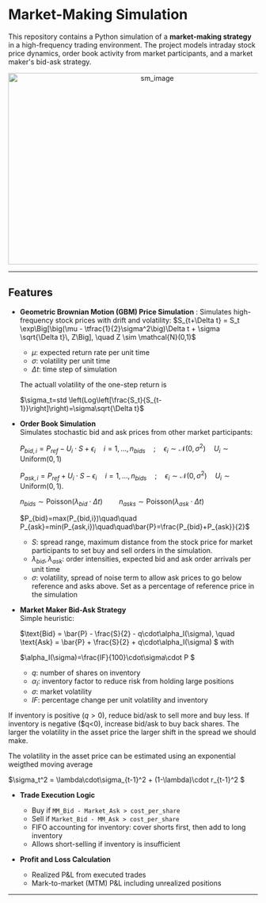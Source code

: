 # Market-Making Simulation

This repository contains a Python simulation of a **market-making strategy** in a high-frequency trading environment. The project models intraday stock price dynamics, order book activity from market participants, and a market maker's bid-ask strategy. 

<p align="center">
  <img src="https://github.com/user-attachments/assets/543c475e-4c52-450a-8821-5beac7b2623d" alt="sm_image" width="586" height="387">
</p>

---

## Features

- **Geometric Brownian Motion (GBM) Price Simulation** : Simulates high-frequency stock prices with drift and volatility:
$S_{t+\Delta t} = S_t \exp\Big[\big(\mu - \tfrac{1}{2}\sigma^2\big)\Delta t + \sigma \sqrt{\Delta t}\, Z\Big], \quad Z \sim \mathcal{N}(0,1)$


  - $\mu$: expected return rate per unit time  
  - $\sigma$: volatility per unit time  
  - $\Delta t$: time step of simulation

  The actuall volatility of the one-step return is

  $\sigma_t=std \left(Log\left[\frac{S_t}{S_{t-1}}\right]\right)=\sigma\sqrt{\Delta t}$

- **Order Book Simulation**  
  Simulates stochastic bid and ask prices from other market participants:
  
  $P_{bid,i} = P_{ref}-U_i\cdot S +\epsilon_i\quad i=1,...,n_{bids}\quad; \quad \epsilon_i \sim \mathcal{N}(0,\sigma^2)\quad U_i\sim\mathrm{Uniform}(0,1)$
  
  $P_{ask,i} = P_{ref}+U_i\cdot S - \epsilon_i\quad i=1,...,n_{bids}\quad; \quad \epsilon_i \sim \mathcal{N}(0,\sigma^2)\quad U_i\sim\mathrm{Uniform}(0,1).$

  $n_{bids}\sim\mathrm{Poisson}(\lambda_{bid}\cdot\Delta t)\quad\quad n_{asks}\sim\mathrm{Poisson}(\lambda_{ask}\cdot\Delta t)$

  $P_{bid}=max(P_{bid,i})\quad\quad P_{ask}=min(P_{ask,i})\quad\quad\bar{P}=\frac{P_{bid}+P_{ask}}{2}$
  
  - $S$: spread range, maximum distance from the stock price for market participants to set buy and sell orders in the simulation.
  - $\lambda_{bid}, \lambda_{ask}$: order intensities, expected bid and ask order arrivals per unit time
  - $\sigma$: volatility, spread of noise term to allow ask prices to go below reference and asks above. Set as a percentage of reference price in the simulation

- **Market Maker Bid-Ask Strategy**  
  Simple heuristic:
  
  $\text{Bid} = \bar{P} - \frac{S}{2} - q\cdot\alpha_I(\sigma), \quad \text{Ask} = \bar{P} + \frac{S}{2} + q\cdot\alpha_I(\sigma) $
  with
  
  $\alpha_I(\sigma)=\frac{IF}{100}\cdot\sigma\cdot P $
  
  - $q$: number of shares on inventory
  - $\alpha_I$: inventory factor to reduce risk from holding large positions
  - $\sigma$: market volatility
  - $IF$: percentage change per unit volatility and inventory
    
If inventory is positive ($q>0$), reduce bid/ask to sell more and buy less. If inventory is negative ($q<0), increase bid/ask to buy back shares. The larger the volatility in the asset price the larger shift in the spread we should make.

The volatility in the asset price can be estimated using an exponential weigthed moving average

$\sigma_t^2 = \lambda\cdot\sigma_{t-1}^2 + (1-\lambda)\cdot r_{t-1}^2 $

- **Trade Execution Logic**  
  - Buy if `MM_Bid - Market_Ask > cost_per_share`  
  - Sell if `Market_Bid - MM_Ask > cost_per_share`  
  - FIFO accounting for inventory: cover shorts first, then add to long inventory  
  - Allows short-selling if inventory is insufficient  

- **Profit and Loss Calculation**  
  - Realized P&L from executed trades  
  - Mark-to-market (MTM) P&L including unrealized positions  

---
